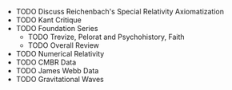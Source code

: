 - TODO Discuss Reichenbach's Special Relativity Axiomatization
- TODO Kant Critique
- TODO Foundation Series
	- TODO Trevize, Pelorat and Psychohistory, Faith
	- TODO Overall Review
- TODO Numerical Relativity
- TODO CMBR Data
- TODO James Webb Data
- TODO Gravitational Waves